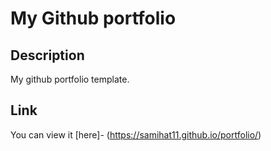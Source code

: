 # My Github portfolio

## Description

My github portfolio template.

## Link

You can view it [here]- (https://samihat11.github.io/portfolio/)